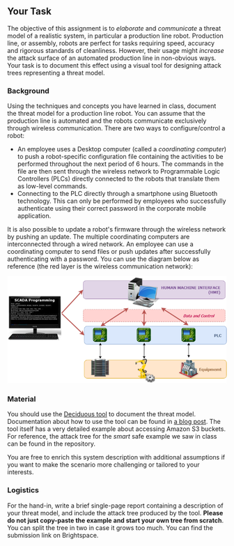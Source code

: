 ## Your Task

The objective of this assignment is to _elaborate_ and _communicate_ a threat model of a realistic system, in particular a production line robot.
Production line, or assembly, robots are perfect for tasks requiring speed, accuracy and rigorous standards of cleanliness.
However, their usage might _increase_ the attack surface of an automated production line in non-obvious ways.
Your task is to document this effect using a visual tool for designing attack trees representing a threat model.

### Background

Using the techniques and concepts you have learned in class, document the threat model for a production line robot. You can assume that the production line is automated and the robots communicate exclusively through wireless communication. There are two ways to configure/control a robot:
 * An employee uses a Desktop computer (called a _coordinating computer_) to push a robot-specific configuration file containing the activities to be performed throughout the next period of 6 hours. The commands in the file are then sent through the wireless network to Programmable Logic Controllers (PLCs) directly connected to the robots that translate them as low-level commands.
 * Connecting to the PLC directly through a smartphone using Bluetooth technology. This can only be performed by employees who successfully authenticate using their correct password in the corporate mobile application.

It is also possible to update a robot's firmware through the wireless network by pushing an update.
The multiple coordinating computers are interconnected through a wired network. An employee can use a coordinating computer to send files or push updates after successfully authenticating with a password. You can use the diagram below as reference (the red layer is the wireless communication network):

![A SCADA control system. Image credit to DPS Telecom](scadasys.png)

### Material

You should use the [Deciduous tool](https://www.deciduous.app/) to document the threat model. Documentation about how to use the tool can be found in [a blog post](https://swagitda.com/blog/posts/deciduous-attack-tree-app/).
The tool itself has a very detailed example about accessing Amazon S3 buckets. For reference, the attack tree for the _smart_ safe example we saw in class can be found in the repository.

You are free to enrich this system description with additional assumptions if you want to make the scenario more challenging or tailored to your interests.

### Logistics

For the hand-in, write a brief single-page report containing a description of your threat model, and include the attack tree produced by the tool.
**Please do not just copy-paste the example and start your own tree from scratch**. You can split the tree in two in case it grows too much. You can find the submission link on Brightspace.
